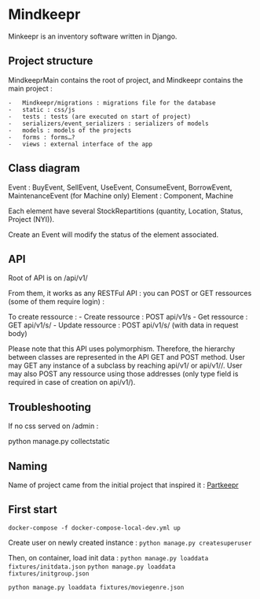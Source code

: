 # Mindkeepr

Minkeepr is an inventory software written in Django.


## Project structure

MindkeeprMain contains the root of project, and Mindkeepr contains
the main project :

    -   Mindkeepr/migrations : migrations file for the database
    -   static : css/js
    -   tests : tests (are executed on start of project)
    -   serializers/event_serializers : serializers of models
    -   models : models of the projects
    -   forms : forms…?
    -   views : external interface of the app

## Class diagram

Event : BuyEvent, SellEvent, UseEvent, ConsumeEvent, BorrowEvent, MaintenanceEvent (for Machine only)
Element  : Component, Machine

Each element have several StockRepartitions (quantity, Location, Status, Project (NYI)).

Create an Event will modify the status of the element associated.

## API

Root of API is on /api/v1/

From them, it works as any RESTFul API : you can POST or GET ressources (some of them require login) :

To create ressource :
    - Create ressource : POST api/v1/<ressource>s
    - Get ressource : GET api/v1/<ressource>s/<id>
    - Update ressource : POST api/v1/<ressource>s/<id> (with data in request body)

Please note that this API uses polymorphism. Therefore, the hierarchy between classes are represented in the API GET and POST method. User may GET any instance of a subclass by reaching api/v1/<rootressource> or api/v1/<rootressource>/<id>. User may also POST any ressource using those addresses (only type field is required in case of creation on api/v1/<rootressource>).

## Troubleshooting

If no css served on /admin :

python manage.py collectstatic

## Naming

Name of project came from the initial project that inspired it : [Partkeepr](https://partkeepr.org/)

## First start

`docker-compose -f docker-compose-local-dev.yml up`

Create user on newly created instance :
`python manage.py createsuperuser`

Then, on container, load init data :
`python manage.py loaddata fixtures/initdata.json`
`python manage.py loaddata fixtures/initgroup.json`

`python manage.py loaddata fixtures/moviegenre.json`
